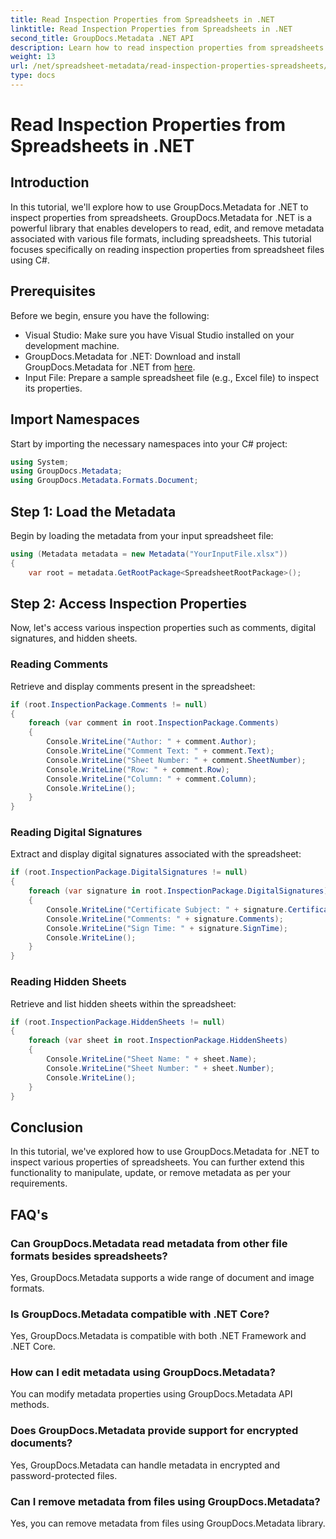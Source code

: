 ```yaml
---
title: Read Inspection Properties from Spreadsheets in .NET
linktitle: Read Inspection Properties from Spreadsheets in .NET
second_title: GroupDocs.Metadata .NET API
description: Learn how to read inspection properties from spreadsheets using GroupDocs.Metadata for .NET. Access comments, digital signatures, and hidden sheets effortlessly.
weight: 13
url: /net/spreadsheet-metadata/read-inspection-properties-spreadsheets/
type: docs
---
```

# Read Inspection Properties from Spreadsheets in .NET

## Introduction
In this tutorial, we'll explore how to use GroupDocs.Metadata for .NET to inspect properties from spreadsheets. GroupDocs.Metadata for .NET is a powerful library that enables developers to read, edit, and remove metadata associated with various file formats, including spreadsheets. This tutorial focuses specifically on reading inspection properties from spreadsheet files using C#.
## Prerequisites
Before we begin, ensure you have the following:
- Visual Studio: Make sure you have Visual Studio installed on your development machine.
- GroupDocs.Metadata for .NET: Download and install GroupDocs.Metadata for .NET from [here](https://releases.groupdocs.com/metadata/net/).
- Input File: Prepare a sample spreadsheet file (e.g., Excel file) to inspect its properties.

## Import Namespaces
Start by importing the necessary namespaces into your C# project:
```csharp
using System;
using GroupDocs.Metadata;
using GroupDocs.Metadata.Formats.Document;
```
## Step 1: Load the Metadata
Begin by loading the metadata from your input spreadsheet file:
```csharp
using (Metadata metadata = new Metadata("YourInputFile.xlsx"))
{
    var root = metadata.GetRootPackage<SpreadsheetRootPackage>();
```
## Step 2: Access Inspection Properties
Now, let's access various inspection properties such as comments, digital signatures, and hidden sheets.
### Reading Comments
Retrieve and display comments present in the spreadsheet:
```csharp
if (root.InspectionPackage.Comments != null)
{
    foreach (var comment in root.InspectionPackage.Comments)
    {
        Console.WriteLine("Author: " + comment.Author);
        Console.WriteLine("Comment Text: " + comment.Text);
        Console.WriteLine("Sheet Number: " + comment.SheetNumber);
        Console.WriteLine("Row: " + comment.Row);
        Console.WriteLine("Column: " + comment.Column);
        Console.WriteLine();
    }
}
```
### Reading Digital Signatures
Extract and display digital signatures associated with the spreadsheet:
```csharp
if (root.InspectionPackage.DigitalSignatures != null)
{
    foreach (var signature in root.InspectionPackage.DigitalSignatures)
    {
        Console.WriteLine("Certificate Subject: " + signature.CertificateSubject);
        Console.WriteLine("Comments: " + signature.Comments);
        Console.WriteLine("Sign Time: " + signature.SignTime);
        Console.WriteLine();
    }
}
```
### Reading Hidden Sheets
Retrieve and list hidden sheets within the spreadsheet:
```csharp
if (root.InspectionPackage.HiddenSheets != null)
{
    foreach (var sheet in root.InspectionPackage.HiddenSheets)
    {
        Console.WriteLine("Sheet Name: " + sheet.Name);
        Console.WriteLine("Sheet Number: " + sheet.Number);
        Console.WriteLine();
    }
}
```

## Conclusion
In this tutorial, we've explored how to use GroupDocs.Metadata for .NET to inspect various properties of spreadsheets. You can further extend this functionality to manipulate, update, or remove metadata as per your requirements.

## FAQ's
### Can GroupDocs.Metadata read metadata from other file formats besides spreadsheets?
Yes, GroupDocs.Metadata supports a wide range of document and image formats.
### Is GroupDocs.Metadata compatible with .NET Core?
Yes, GroupDocs.Metadata is compatible with both .NET Framework and .NET Core.
### How can I edit metadata using GroupDocs.Metadata?
You can modify metadata properties using GroupDocs.Metadata API methods.
### Does GroupDocs.Metadata provide support for encrypted documents?
Yes, GroupDocs.Metadata can handle metadata in encrypted and password-protected files.
### Can I remove metadata from files using GroupDocs.Metadata?
Yes, you can remove metadata from files using GroupDocs.Metadata library.
